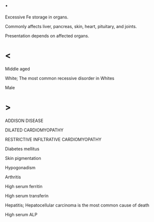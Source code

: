 # .

Excessive Fe storage in organs.

Commonly affects liver, pancreas, skin, heart, pituitary, and joints.

Presentation depends on affected organs.

# <

Middle aged

White; The most common recessive disorder in Whites

Male

# >

ADDISON DISEASE

DILATED CARDIOMYOPATHY

RESTRICTIVE INFILTRATIVE CARDIOMYOPATHY

Diabetes mellitus

Skin pigmentation

Hypogonadism

Arthritis

High serum ferritin

High serum transferin

Hepatitis; Hepatocellular carcinoma is the most common cause of death

High serum ALP
